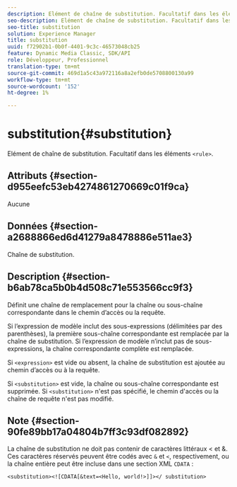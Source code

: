 ```yaml
---
description: Elément de chaîne de substitution. Facultatif dans les éléments <rule>.
seo-description: Elément de chaîne de substitution. Facultatif dans les éléments <rule>.
seo-title: substitution
solution: Experience Manager
title: substitution
uuid: f72902b1-0b0f-4401-9c3c-46573048cb25
feature: Dynamic Media Classic, SDK/API
role: Développeur, Professionnel
translation-type: tm+mt
source-git-commit: 469d1a5c43a972116a8a2efb0de5708800130a99
workflow-type: tm+mt
source-wordcount: '152'
ht-degree: 1%

---
```



# substitution{#substitution}

Elément de chaîne de substitution. Facultatif dans les éléments `<rule>`.

## Attributs {#section-d955eefc53eb4274861270669c01f9ca}

Aucune

## Données {#section-a2688866ed6d41279a8478886e511ae3}

Chaîne de substitution.

## Description {#section-b6ab78ca5b0b4d508c71e553566cc9f3}

Définit une chaîne de remplacement pour la chaîne ou sous-chaîne correspondante dans le chemin d’accès ou la requête.

Si l’expression de modèle inclut des sous-expressions (délimitées par des parenthèses), la première sous-chaîne correspondante est remplacée par la chaîne de substitution. Si l’expression de modèle n’inclut pas de sous-expressions, la chaîne correspondante complète est remplacée.

Si `<expression>` est vide ou absent, la chaîne de substitution est ajoutée au chemin d’accès ou à la requête.

Si `<substitution>` est vide, la chaîne ou sous-chaîne correspondante est supprimée. Si `<substitution>` n&#39;est pas spécifié, le chemin d&#39;accès ou la chaîne de requête n&#39;est pas modifié.

## Note {#section-90fe89bb17a04804b7ff3c93df082892}

La chaîne de substitution ne doit pas contenir de caractères littéraux &lt; et &amp;. Ces caractères réservés peuvent être codés avec `&` et `<`, respectivement, ou la chaîne entière peut être incluse dans une section XML `CDATA` :

`<substitution><![CDATA[&text=<Hello, world!>]]></ substitution>`

